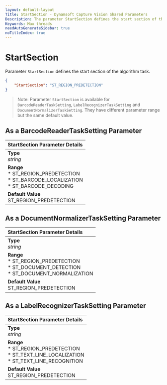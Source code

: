 ```yaml
---
layout: default-layout
Title: StartSection - Dynamsoft Capture Vision Shared Parameters
Description: The parameter StartSection defines the start section of the algorithm task.
Keywords: Max threads
needAutoGenerateSidebar: true
noTitleIndex: true
---
```


# StartSection

Parameter `StartSection` defines the start section of the algorithm task.

```json
{
    "StartSection": "ST_REGION_PREDETECTION"
}
```

> Note: Parameter `StartSection` is available for  `BarcodeReaderTaskSetting`, `LabelRecognizerTaskSetting` and `DocumentNormalizerTaskSetting`. They have different parameter range but the same default value.

## As a BarcodeReaderTaskSetting Parameter

| StartSection Parameter Details|
| :---------------------------- |
| **Type**<br>*string* |
| **Range**<br>* ST_REGION_PREDETECTION<br>* ST_BARCODE_LOCALIZATION<br>* ST_BARCODE_DECODING |
| **Default Value**<br>ST_REGION_PREDETECTION |

## As a DocumentNormalizerTaskSetting Parameter

| StartSection Parameter Details|
| :---------------------------- |
| **Type**<br>*string* |
| **Range**<br>* ST_REGION_PREDETECTION<br>* ST_DOCUMENT_DETECTION<br>* ST_DOCUMENT_NORMALIZATION |
| **Default Value**<br>ST_REGION_PREDETECTION |

## As a LabelRecognizerTaskSetting Parameter

| StartSection Parameter Details|
| :---------------------------- |
| **Type**<br>*string* |
| **Range**<br>* ST_REGION_PREDETECTION<br>* ST_TEXT_LINE_LOCALIZATION<br>* ST_TEXT_LINE_RECOGNITION |
| **Default Value**<br>ST_REGION_PREDETECTION |
